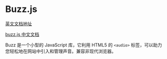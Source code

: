 # Buzz.js

[英文文档地址](https://github.com/jaysalvat/buzz)

[buzz.js 中文文档](https://chinabigpan.github.io/buzz-docs-zh-cn/)

Buzz 是一个小型的 JavaScript 库，它利用 HTML5 的 `<audio>` 标签，可以助力您轻松地在网站中引入和管理声音。兼容非现代浏览器。

